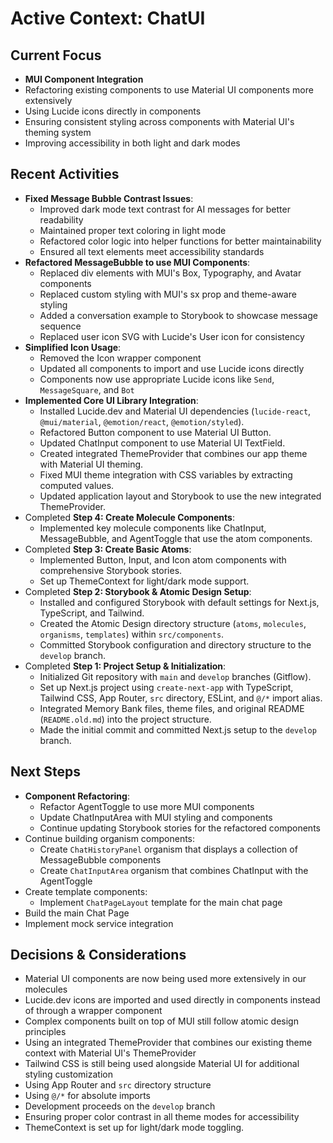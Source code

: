 # Active Context: ChatUI

## Current Focus
- **MUI Component Integration**
- Refactoring existing components to use Material UI components more extensively
- Using Lucide icons directly in components
- Ensuring consistent styling across components with Material UI's theming system
- Improving accessibility in both light and dark modes

## Recent Activities
- **Fixed Message Bubble Contrast Issues**:
    - Improved dark mode text contrast for AI messages for better readability
    - Maintained proper text coloring in light mode
    - Refactored color logic into helper functions for better maintainability
    - Ensured all text elements meet accessibility standards
- **Refactored MessageBubble to use MUI Components**:
    - Replaced div elements with MUI's Box, Typography, and Avatar components
    - Replaced custom styling with MUI's sx prop and theme-aware styling
    - Added a conversation example to Storybook to showcase message sequence
    - Replaced user icon SVG with Lucide's User icon for consistency
- **Simplified Icon Usage**:
    - Removed the Icon wrapper component
    - Updated all components to import and use Lucide icons directly
    - Components now use appropriate Lucide icons like `Send`, `MessageSquare`, and `Bot`
- **Implemented Core UI Library Integration**:
    - Installed Lucide.dev and Material UI dependencies (`lucide-react`, `@mui/material`, `@emotion/react`, `@emotion/styled`).
    - Refactored Button component to use Material UI Button.
    - Updated ChatInput component to use Material UI TextField.
    - Created integrated ThemeProvider that combines our app theme with Material UI theming.
    - Fixed MUI theme integration with CSS variables by extracting computed values.
    - Updated application layout and Storybook to use the new integrated ThemeProvider.
- Completed **Step 4: Create Molecule Components**:
    - Implemented key molecule components like ChatInput, MessageBubble, and AgentToggle that use the atom components.
- Completed **Step 3: Create Basic Atoms**:
    - Implemented Button, Input, and Icon atom components with comprehensive Storybook stories.
    - Set up ThemeContext for light/dark mode support.
- Completed **Step 2: Storybook & Atomic Design Setup**:
    - Installed and configured Storybook with default settings for Next.js, TypeScript, and Tailwind.
    - Created the Atomic Design directory structure (`atoms`, `molecules`, `organisms`, `templates`) within `src/components`.
    - Committed Storybook configuration and directory structure to the `develop` branch.
- Completed **Step 1: Project Setup & Initialization**:
    - Initialized Git repository with `main` and `develop` branches (Gitflow).
    - Set up Next.js project using `create-next-app` with TypeScript, Tailwind CSS, App Router, `src` directory, ESLint, and `@/*` import alias.
    - Integrated Memory Bank files, theme files, and original README (`README.old.md`) into the project structure.
    - Made the initial commit and committed Next.js setup to the `develop` branch.

## Next Steps
- **Component Refactoring**:
  - Refactor AgentToggle to use more MUI components
  - Update ChatInputArea with MUI styling and components
  - Continue updating Storybook stories for the refactored components
- Continue building organism components:
  - Create `ChatHistoryPanel` organism that displays a collection of MessageBubble components
  - Create `ChatInputArea` organism that combines ChatInput with the AgentToggle
- Create template components:
  - Implement `ChatPageLayout` template for the main chat page
- Build the main Chat Page
- Implement mock service integration

## Decisions & Considerations
- Material UI components are now being used more extensively in our molecules
- Lucide.dev icons are imported and used directly in components instead of through a wrapper component
- Complex components built on top of MUI still follow atomic design principles
- Using an integrated ThemeProvider that combines our existing theme context with Material UI's ThemeProvider
- Tailwind CSS is still being used alongside Material UI for additional styling customization
- Using App Router and `src` directory structure
- Using `@/*` for absolute imports
- Development proceeds on the `develop` branch
- Ensuring proper color contrast in all theme modes for accessibility
- ThemeContext is set up for light/dark mode toggling. 